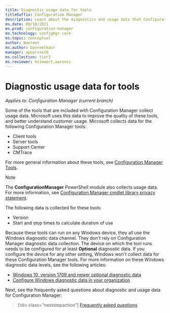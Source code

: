 ```yaml
---
title: Diagnostic usage data for tools
titleSuffix: Configuration Manager
description: Learn about the diagnostics and usage data that Configuration Manager collects for its tools.
ms.date: 08/10/2021
ms.prod: configuration-manager
ms.technology: configmgr-core
ms.topic: conceptual
author: Banreet
ms.author: banreetkaur
manager: apoorvseth
ms.collection: tier3
ms.reviewer: mstewart,aaroncz 
---
```


# Diagnostic usage data for tools

*Applies to: Configuration Manager (current branch)*

<!-- 9760004 -->

Some of the tools that are included with Configuration Manager collect usage data. Microsoft uses this data to improve the quality of these tools, and better understand customer usage. Microsoft collects data for the following Configuration Manager tools:

- Client tools
- Server tools
- Support Center
- CMTrace

For more general information about these tools, see [Configuration Manager Tools](../../support/tools.md).

> [!NOTE]
> The **ConfigurationManager** PowerShell module also collects usage data. For more information, see [Configuration Manager cmdlet library privacy statement](/powershell/sccm/privacy-statement).

The following data is collected for these tools:

- Version
- Start and stop times to calculate duration of use

Because these tools can run on any Windows device, they all use the Windows diagnostic data channel. They don't rely on Configuration Manager diagnostic data collection. The device on which the tool runs needs to be configured for at least **Optional** diagnostic data. If you configure the device for any other setting, Windows won't collect data for these Configuration Manager tools. For more information on these Windows diagnostic data levels, see the following articles:

- [Windows 10, version 1709 and newer optional diagnostic data](/windows/privacy/windows-diagnostic-data)
- [Configure Windows diagnostic data in your organization](/windows/privacy/configure-windows-diagnostic-data-in-your-organization)

Next, see the frequently asked questions about diagnostic and usage data for Configuration Manager:

> [!div class="nextstepaction"]
> [Frequently asked questions](frequently-asked-questions.yml)
